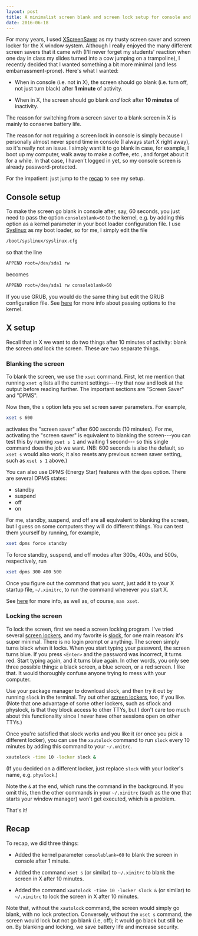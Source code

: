 ```yaml
---
layout: post
title: A minimalist screen blank and screen lock setup for console and X
date: 2016-06-18
---
```


For many years, I used [XScreenSaver][xscreensaver] as my trusty screen saver
and screen locker for the X window system. Although I really enjoyed the many
different screen savers that it came with (I'll never forget my students'
reaction when one day in class my slides turned into a cow jumping on a
trampoline), I recently decided that I wanted something a bit more minimal (and
less embarrassment-prone). Here's what I wanted:

- When in console (i.e. not in X), the screen should go blank (i.e. turn off,
not just turn black) after **1 minute** of activity.

- When in X, the screen should go blank *and lock* after **10 minutes** of
inactivity.

The reason for switching from a screen saver to a blank screen in X is mainly
to conserve battery life.

The reason for not requiring a screen lock in console is simply because I
personally almost never spend time in console (I always start X right away), so
it's really not an issue. I simply want it to go blank in case, for example, I
boot up my computer, walk away to make a coffee, etc., and forget about it for
a while. In that case, I haven't logged in yet, so my console screen is already
password-protected.

For the impatient: just jump to the [recap](#recap) to see my setup.

## Console setup ##

To make the screen go blank in console after, say, 60 seconds, you just need to
pass the option `consoleblank=60` to the kernel, e.g. by adding this option as
a kernel parameter in your boot loader configuration file. I use
[Syslinux][syslinux] as my boot loader, so for me, I simply edit the file

```bash
/boot/syslinux/syslinux.cfg
```

so that the line

```bash
APPEND root=/dev/sda1 rw
```

becomes

```bash
APPEND root=/dev/sda1 rw consoleblank=60
```

If you use GRUB, you would do the same thing but edit the GRUB configuration
file. See [here][kernel parameters] for more info about passing options to the
kernel.

## X setup ##

Recall that in X we want to do two things after 10 minutes of activity: blank
the screen *and* lock the screen. These are two separate things.

### Blanking the screen ###

To blank the screen, we use the `xset` command. First, let me mention that
running `xset q` lists all the current settings---try that now and look at the
output before reading further. The important sections are "Screen Saver" and
"DPMS".

Now then, the `s` option lets you set screen saver parameters. For example,

```bash
xset s 600
```

activates the "screen saver" after 600 seconds (10 minutes). For me, activating
the "screen saver" is equivalent to blanking the screen---you can test this by
running `xset s 1` and waiting 1 second--- so this single command does the job
we want. (NB: 600 seconds is also the default, so `xset s` would also work; it
also resets any previous screen saver setting, such as `xset s 1` above.)

You can also use DPMS (Energy Star) features with the `dpms` option. There are
several DPMS states:

- standby
- suspend
- off
- on

For me, standby, suspend, and off are all equivalent to blanking the screen,
but I guess on some computers they will do different things. You can test them
yourself by running, for example,

```bash
xset dpms force standby
```

To force standby, suspend, and off modes after 300s, 400s, and 500s,
respectively, run

```bash
xset dpms 300 400 500
```

Once you figure out the command that you want, just add it to your X startup
file, `~/.xinitrc`, to run the command whenever you start X.

See [here][dpms] for more info, as well as, of course, `man xset`.

### Locking the screen ###

To lock the screen, first we need a screen locking program. I've tried several
[screen lockers][], and my favorite is [slock][], for one main reason: it's
super minimal. There is no login prompt or anything. The screen simply turns
black when it locks. When you start typing your password, the screen turns
blue. If you press `<Enter>` and the password was incorrect, it turns red.
Start typing again, and it turns blue again. In other words, you only see three
possible things: a black screen, a blue screen, or a red screen. I like that.
It would thoroughly confuse anyone trying to mess with your computer.

Use your package manager to download slock, and then try it out by running
`slock` in the terminal. Try out other [screen lockers][], too, if you like.
(Note that one advantage of some other lockers, such as sflock and physlock, is
that they block access to other TTYs, but I don't care too much about this
functionality since I never have other sessions open on other TTYs.)

Once you're satisfied that slock works and you like it (or once you pick a
different locker), you can use the `xautolock` command to run `slock` every 10
minutes by adding this command to your `~/.xnitrc`.

```bash
xautolock -time 10 -locker slock &
```

(If you decided on a different locker, just replace `slock` with your locker's
name, e.g. `physlock`.)

Note the `&` at the end, which runs the command in the background. If you omit
this, then the other commands in your `~/.xinitrc` (such as the one that starts
your window manager) won't get executed, which is a problem.

That's it!

## Recap ##

To recap, we did three things:

- Added the kernel parameter `consoleblank=60` to blank the screen in console
after 1 minute.

- Added the command `xset s` (or similar) to `~/.xinitrc` to blank the screen
in X after 10 minutes.

- Added the command `xautolock -time 10 -locker slock &` (or similar) to
`~/.xinitrc` to lock the screen in X after 10 minutes.

Note that, without the `xautolock` command, the screen would simply go blank,
with no lock protection. Conversely, without the `xset s` command, the screen
would lock but not go blank (i.e, off); it would go black but still be on. By
blanking and locking, we save battery life and increase security.

[kernel parameters]: https://wiki.archlinux.org/index.php/Kernel_parameters
[xscreensaver]: https://www.jwz.org/xscreensaver/
[syslinux]: https://wiki.archlinux.org/index.php/syslinux
[screen lockers]: https://wiki.archlinux.org/index.php/List_of_applications#Screen_lockers
[slock]: http://tools.suckless.org/slock/
[dpms]: https://wiki.archlinux.org/index.php/Display_Power_Management_Signaling
